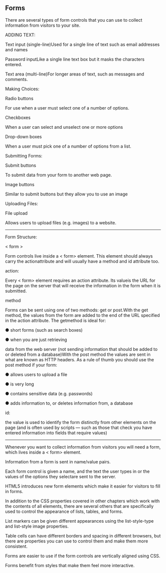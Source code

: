 ## Forms

There are several types of form controls that you can use to collect information from visitors to your site.

ADDING TEXT:

Text input (single-line)Used for a single line of text such as email addresses and names

Password inputLike a single line text box but it masks the characters entered.

Text area (multi-line)For longer areas of text, such as messages and comments.


Making Choices:

Radio buttons

For use when a user must select one of a number of options.

Checkboxes

When a user can select and unselect one or more options

Drop-down boxes

When a user must pick one of a number of options from a list.

Submitting Forms:

Submit buttons

To submit data from your form to another web page.

Image buttons

Similar to submit buttons but they allow you to use an image


Uploading Files:

File upload

Allows users to upload files (e.g. images) to a website.

------------

Form Structure:

< form >

Form controls live inside a < form> element. This element should always carry the actionattribute and will usually have a method and id attribute too.

action:

Every < form> element requires an action attribute. Its valueis the URL for the page on the server that will receive the information in the form when it is submitted.

method

Forms can be sent using one of two methods: get or post.With the get method, the values from the form are added to the end of the URL specified in the action attribute. The getmethod is ideal for:

● short forms (such as search boxes)

● when you are just retrieving 

data from the web server (not sending information that should be added to or deleted from a database)With the post method the values are sent in what are known as HTTP headers. As a rule of thumb you should use the post method if your form:

● allows users to upload a file

● is very long

● contains sensitive data 
(e.g. passwords)

● adds information to, or deletes information from, a database

id:

the value is used to identify the form distinctly from other elements on the page (and is often used by scripts — such as those that check you have entered information into fields that require values)

------------------

Whenever you want to collect information from visitors you will need a form, which lives inside a < form> element.

 Information from a form is sent in name/value pairs.

 Each form control is given a name, and the text the user types in or the values of the options they selectare sent to the server.

HTML5 introduces new form elements which make it easier for visitors to fill in forms.

In addition to the CSS properties covered in other chapters which work with the contents of all elements, there are several others that are specifically used to control the appearance of lists, tables, and forms.

List markers can be given different appearances using the list-style-type and list-style image properties.

Table cells can have different borders and spacing in different browsers, but there are properties you can use to control them and make them more consistent. 

Forms are easier to use if the form controls are vertically aligned using CSS.

Forms benefit from styles that make them feel more interactive.














